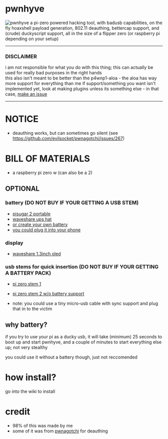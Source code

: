 # pwnhyve
![pwnhyve](https://user-images.githubusercontent.com/42103041/209862002-9ef1712c-38c5-424d-8017-fc9f119492af.png)
a pi-zero powered hacking tool, with badusb capabilities, on the fly hoaxshell payload generation, 802.11 deauthing, bettercap support, and (crude) duckyscript support, all in the size of a flipper zero (or raspberry pi depending on your setup)

***
### DISCLAIMER
i am not responsible for what you do with this thing; this can actually be used for really bad purposes in the right hands  
this also isn't meant to be better than the p4wnp1-aloa - the aloa has way more support for everything than me
if support/something you want isn't implemented yet, look at making plugins unless its something else - in that case, [make an issue](https://github.com/woahotter/pwnhyve/issues/new)
***

# NOTICE
- deauthing works, but can sometimes go silent (see https://github.com/evilsocket/pwnagotchi/issues/267)

# BILL OF MATERIALS
- a raspberry pi zero w (can also be a 2)

## OPTIONAL
### battery (DO NOT BUY IF YOUR GETTING A USB STEM)
- [pisugar 2 portable](https://www.tindie.com/products/pisugar/pisugar-2-battery-for-raspberry-pi-zero/)
- [waveshare ups hat](https://www.waveshare.com/ups-hat-c.htm)
- [or create your own battery](https://github.com/nototter/pwnhyve/wiki/making-your-own-pi-zero-battery-ups)
- [you could plug it into your phone](https://www.amazon.com/Cable-Matters-Micro-Braided-Jacket/dp/B0746NHSCZ) 

### display
- [waveshare 1.3inch oled](https://www.waveshare.com/wiki/1.3inch_OLED_HAT)
### usb stems for quick insertion (DO NOT BUY IF YOUR GETTING A BATTERY PACK)
- [pi zero stem 1](https://zerostem.io/)
- [pi zero stem 2 w/o battery support](https://www.amazon.com/risingsaplings-Connector-Expansion-Breakout-Raspberry/dp/B0924TM6NJ)

- note: you could use a tiny micro-usb cable with sync support and plug that in to the victim

## why battery?
if you try to use your pi as a ducky usb, it will take (minimum) 25 seconds to boot up and start pwnhyve, and a couple of minutes to start everything else up; not very stealthy

you could use it without a battery though, just not reccomended

# how install?
go into the wiki to install

# credit
- 98% of this was made by me
- some of it was from [pwnagotchi](https://github.com/evilsocket/pwnagotchi/) for deauthing
